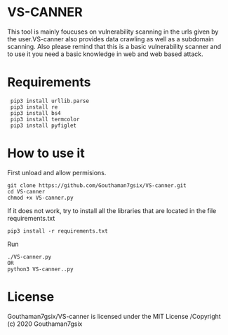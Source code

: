 # VS-CANNER
This tool is mainly foucuses on vulnerability scanning in the urls given by the user.VS-canner also provides data crawling as well as a subdomain scanning.
Also please remind that this is a basic vulnerability scanner and to use it you need a basic knowledge in web and web based attack.

# Requirements
     pip3 install urllib.parse
     pip3 install re
     pip3 install bs4
     pip3 install termcolor
     pip3 install pyfiglet
     
     
# How to use it
First unload and allow permisions.

    git clone https://github.com/Gouthaman7gsix/VS-canner.git
    cd VS-canner
    chmod +x VS-canner.py
If it does not work, try to install all the libraries that are located in the file requirements.txt

    pip3 install -r requirements.txt

Run

    ./VS-canner.py
    OR
    python3 VS-canner..py

# License
Gouthaman7gsix/VS-canner is licensed under the MIT License
/Copyright (c) 2020 Gouthaman7gsix
                                   

